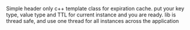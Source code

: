 Simple header only c++ template class for expiration cache. 
put your key type, value type and TTL for current instance and you are ready. 
lib is thread safe, and use one thread for all instances across the application
